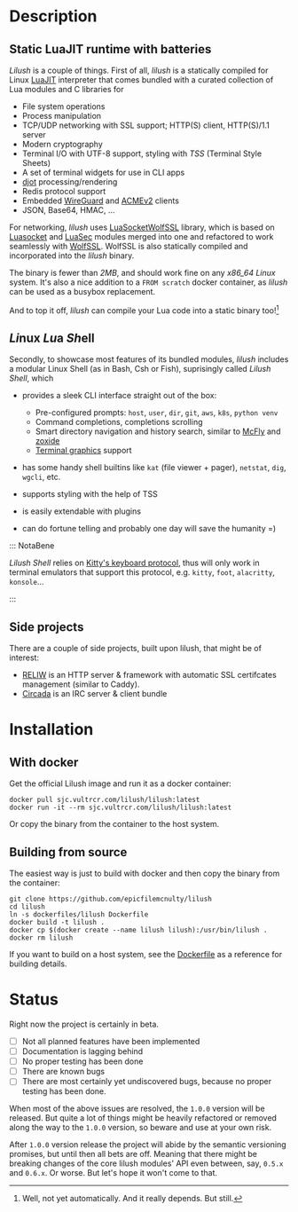 # Description

## Static LuaJIT runtime with batteries

_Lilush_ is a couple of things. First of all, _lilush_ is a statically
compiled for Linux [LuaJIT](https://luajit.org/) interpreter that comes bundled with a 
curated collection of Lua modules and C libraries for

* File system operations
* Process manipulation
* TCP/UDP networking with SSL support; HTTP(S) client, HTTP(S)/1.1 server
* Modern cryptography
* Terminal I/O with UTF-8 support, styling with *TSS* (Terminal Style Sheets)
* A set of terminal widgets for use in CLI apps
* [djot](https://djot.net/) processing/rendering
* Redis protocol support
* Embedded [WireGuard](https://www.wireguard.com/embedding/) and [ACMEv2](https://datatracker.ietf.org/doc/rfc8555/) clients
* JSON, Base64, HMAC, ...

For networking, _lilush_ uses [LuaSocketWolfSSL](https://github.com/epicfilemcnulty/lilush/blob/master/src/luasocket/README.md) library,
which is based on [Luasocket](https://github.com/lunarmodules/luasocket) and [LuaSec](https://github.com/lunarmodules/luasec) modules
merged into one and refactored to work seamlessly with [WolfSSL](https://www.wolfssl.com/).
WolfSSL is also statically compiled and incorporated into the _lilush_ binary.

The binary is fewer than *2MB*, and should work fine on any *x86_64 Linux*
system. It's also a nice addition to a `FROM scratch` docker container, as
_lilush_ can be used as a busybox replacement.

And to top it off, _lilush_ can compile your Lua code into a static binary too![^1]

## *Li*nux *Lu*a *Sh*ell

Secondly, to showcase most features of its bundled modules, 
_lilush_ includes a modular Linux Shell (as in Bash, Csh or Fish), 
suprisingly called _Lilush Shell_, which

* provides a sleek CLI interface straight out of the box:

    * Pre-configured prompts: `host`, `user`, `dir`, `git`, `aws`, `k8s`, `python venv`
    * Command completions, completions scrolling
    * Smart directory navigation and history search, similar to [McFly](https://github.com/cantino/mcfly) and [zoxide](https://github.com/ajeetdsouza/zoxide)
    * [Terminal graphics](https://sw.kovidgoyal.net/kitty/graphics-protocol/) support

* has some handy shell builtins like `kat` (file viewer + pager), `netstat`, `dig`, `wgcli`, etc.
* supports styling with the help of TSS
* is easily extendable with plugins
* can do fortune telling and probably one day will save the humanity =)

::: NotaBene  

  _Lilush Shell_ relies on [Kitty's keyboard protocol](https://sw.kovidgoyal.net/kitty/keyboard-protocol),
  thus will only work in terminal emulators that support this protocol, e.g. `kitty`, `foot`, `alacritty`, `konsole`...  

:::  

## Side projects

  There are a couple of side projects, built upon lilush, that might be of interest:

* [RELIW](https://github.com/epicfilemcnulty/lilush/blob/master/RELIW_README.md) is an HTTP server & framework with automatic SSL certifcates management (similar to Caddy).
* [Circada]() is an IRC server & client bundle


# Installation

## With docker

Get the official Lilush image and run it as a docker container:

```
docker pull sjc.vultrcr.com/lilush/lilush:latest
docker run -it --rm sjc.vultrcr.com/lilush/lilush:latest
```

Or copy the binary from the container to the host system.

## Building from source

The easiest way is just to build with docker and then copy
the binary from the container:

```
git clone https://github.com/epicfilemcnulty/lilush
cd lilush
ln -s dockerfiles/lilush Dockerfile
docker build -t lilush .
docker cp $(docker create --name lilush lilush):/usr/bin/lilush .
docker rm lilush
```
If you want to build on a host system, see the [Dockerfile](https://github.com/epicfilemcnulty/lilush/blob/master/dockerfiles/lilush)
as a reference for building details.

# Status

Right now the project is certainly in beta. 

- [ ] Not all planned features have been implemented
- [ ] Documentation is lagging behind
- [ ] No proper testing has been done
- [ ] There are known bugs
- [ ] There are most certainly yet undiscovered bugs, because no proper testing has been done.

When most of the above issues are resolved, the `1.0.0` version will be released.
But quite a lot of things might be heavily refactored or removed along the way to the `1.0.0` version,
so beware and use at your own risk.

After `1.0.0` version release the project will abide by the semantic versioning promises,
but until then all bets are off. Meaning that there might be breaking changes of the core 
lilush modules' API even between, say, `0.5.x` and `0.6.x`. Or worse.
But let's hope it won't come to that.


[^1]: Well, not yet automatically. And it really depends. But still.
